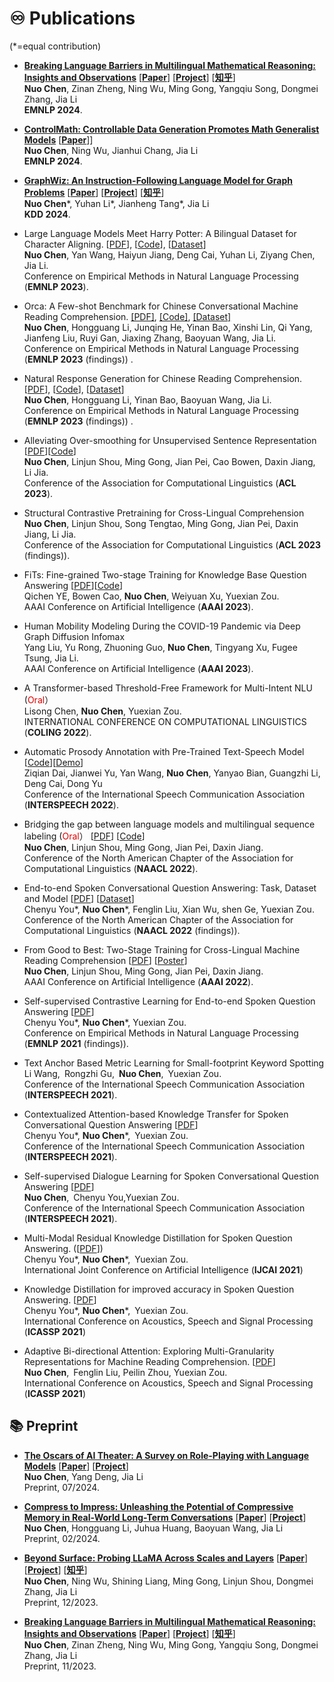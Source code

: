 
<!-- # 💻 Selected Research Papers -->

# ♾️ Publications
(*=equal contribution)

* [**Breaking Language Barriers in Multilingual Mathematical Reasoning: Insights and Observations**](https://arxiv.org/abs/2310.20246)  [[**Paper**](https://arxiv.org/abs/2310.20246)] [[**Project**](https://mathoctopus.github.io/)] [[**知乎**](https://zhuanlan.zhihu.com/p/664504560)] <br>
**Nuo Chen**, Zinan Zheng, Ning Wu, Ming Gong, Yangqiu Song, Dongmei Zhang, Jia Li <br>
**EMNLP 2024**.

* [**ControlMath: Controllable Data Generation Promotes Math Generalist Models**](https://arxiv.org/abs/2409.15376)  [[**Paper**](https://arxiv.org/abs/2409.15376)]]  <br>
**Nuo Chen**, Ning Wu, Jianhui Chang, Jia Li <br>
**EMNLP 2024**.


*  [**GraphWiz: An Instruction-Following Language Model for Graph Problems**](https://graph-wiz.github.io/) [[**Paper**](https://arxiv.org/abs/2402.16029)] [[**Project**](https://github.com/nuochenpku/Graph-Reasoning-LLM)] [[**知乎**](https://zhuanlan.zhihu.com/p/664504560)] <br>
**Nuo Chen**\*, Yuhan Li\*, Jianheng Tang*, Jia Li <br>
**KDD 2024**.

* Large Language Models Meet Harry Potter: A Bilingual Dataset for Character Aligning. [[PDF](https://arxiv.org/abs/2211.06869)], [[Code](https://github.com/nuochenpku/Harry-Potter-Dialogue-Dataset)], [[Dataset](https://github.com/nuochenpku/Harry-Potter-Dialogue-Dataset)] <br>
**Nuo Chen**, Yan Wang, Haiyun Jiang, Deng Cai, Yuhan Li, Ziyang Chen, Jia Li. <br>
Conference on Empirical Methods in Natural Language Processing (**EMNLP 2023**).
* Orca: A Few-shot Benchmark for Chinese Conversational Machine Reading Comprehension. [[PDF]](https://arxiv.org/pdf/2302.13619), [[Code]](https://github.com/nuochenpku/Orca), [[Dataset]](https://github.com/nuochenpku/Orca) <br>
**Nuo Chen**, Hongguang Li, Junqing He, Yinan Bao, Xinshi Lin, Qi Yang, Jianfeng Liu, Ruyi Gan, Jiaxing
Zhang, Baoyuan Wang, Jia Li. <br>
Conference on Empirical Methods in Natural Language Processing (**EMNLP 2023** (findings)) .
* Natural Response Generation for Chinese Reading Comprehension. [[PDF](https://arxiv.org/abs/2302.08817)], [[Code](https://github.com/nuochenpku/Penguin)], [[Dataset](https://github.com/nuochenpku/Penguin)] <br>
**Nuo Chen**, Hongguang Li, Yinan Bao, Baoyuan Wang, Jia Li. <br>
Conference on Empirical Methods in Natural Language Processing (**EMNLP 2023** (findings)) .
*  Alleviating Over-smoothing for Unsupervised Sentence Representation [[PDF](https://arxiv.org/pdf/2305.06154)][[Code](https://github.com/nuochenpku/SSCL)]<br>
**Nuo Chen**, Linjun Shou, Ming Gong, Jian Pei, Cao Bowen, Daxin Jiang, Li Jia.<br>
Conference of the Association for Computational Linguistics (**ACL 2023**).
*  Structural Contrastive Pretraining for Cross-Lingual Comprehension  <br>
**Nuo Chen**, Linjun Shou, Song Tengtao, Ming Gong, Jian Pei, Daxin Jiang, Li Jia.<br>
Conference of the Association for Computational Linguistics (**ACL 2023** (findings)).
*  FiTs: Fine-grained Two-stage Training for Knowledge Base Question Answering [[PDF](https://arxiv.org/abs/2302.11799)][[Code](https://github.com/yeeeqichen/FiTs)] <br>
Qichen YE, Bowen Cao, **Nuo Chen**, Weiyuan Xu, Yuexian Zou.<br>
AAAI Conference on Artificial Intelligence (**AAAI 2023**).
*  Human Mobility Modeling During the COVID-19 Pandemic via Deep Graph Diffusion Infomax <br>
Yang Liu, Yu Rong, Zhuoning Guo,  **Nuo Chen**, Tingyang Xu, Fugee Tsung, Jia Li.<br>
AAAI Conference on Artificial Intelligence (**AAAI 2023**).
*  A Transformer-based Threshold-Free Framework for Multi-Intent NLU (<font color="#dd0000">Oral</font>） <br>
Lisong Chen, **Nuo Chen**, Yuexian Zou.<br>
INTERNATIONAL CONFERENCE ON COMPUTATIONAL LINGUISTICS (**COLING 2022**).
*  Automatic Prosody Annotation with Pre-Trained Text-Speech Model [[Code](https://github.com/Daisyqk/Automatic-Prosody-Annotation)][[Demo](https://daisyqk.github.io/Automatic-Prosody-Annotation_w/)]<br>
Ziqian Dai, Jianwei Yu, Yan Wang, **Nuo Chen**, Yanyao Bian, Guangzhi Li, Deng Cai, Dong Yu <br>
Conference of the International Speech Communication Association (**INTERSPEECH 2022**).
*  Bridging the gap between language models and multilingual sequence labeling (<font color="#dd0000">Oral</font>） [[PDF](https://arxiv.org/abs/2204.05210)] [[Code](https://github.com/nuochenpku/Multilingual-SL)] <br>
**Nuo Chen**, Linjun Shou, Ming Gong, Jian Pei, Daxin Jiang.<br>
Conference of the North American Chapter of the Association for Computational Linguistics (**NAACL 2022**).
*  End-to-end Spoken Conversational Question Answering:  Task, Dataset and Model [[PDF](https://arxiv.org/pdf/2010.08923)] [[Dataset](https://github.com/nuochenpku/End-to-end-Spoken-Conversational-Question-Answering-Task-Dataset-and-Model/blob/main/README.md)]<br>
Chenyu You\*, **Nuo Chen**\*, Fenglin Liu, Xian Wu, shen Ge, Yuexian Zou.<br>
Conference of the North American Chapter of the Association for Computational Linguistics (**NAACL 2022** (findings)).
*  From Good to Best: Two-Stage Training for Cross-Lingual Machine Reading Comprehension [[PDF](https://arxiv.org/abs/2112.04735)] [[Poster](https://aaai-2022.virtualchair.net/poster_aaai1835)]<br>
**Nuo Chen**, Linjun Shou, Ming Gong, Jian Pei, Daxin Jiang.<br>
AAAI Conference on Artificial Intelligence (**AAAI 2022**).
*  Self-supervised Contrastive Learning for End-to-end Spoken Question Answering [[PDF](https://arxiv.org/abs/2109.03381)] <br>
Chenyu You\*, **Nuo Chen**\*, Yuexian Zou.<br>
Conference on Empirical Methods in Natural Language Processing (**EMNLP 2021** (findings)).
*  Text Anchor Based Metric Learning for Small-footprint Keyword Spotting <br>
Li Wang, Rongzhi Gu, **Nuo Chen**, Yuexian Zou.<br>
Conference of the International Speech Communication Association (**INTERSPEECH 2021**).
*  Contextualized Attention-based Knowledge Transfer for Spoken Conversational Question Answering [[PDF](https://web.pkusz.edu.cn/adsp/files/2021/10/you21c_interspeech.pdf)]<br>
Chenyu You\*, **Nuo Chen**\*, Yuexian Zou.<br>
Conference of the International Speech Communication Association (**INTERSPEECH 2021**).
*  Self-supervised Dialogue Learning for Spoken Conversational Question Answering [[PDF](https://web.pkusz.edu.cn/adsp/files/2021/10/chen21_interspeech1.pdf)] <br>
 **Nuo Chen**, Chenyu You,Yuexian Zou.<br>
Conference of the International Speech Communication Association (**INTERSPEECH 2021**).
* Multi-Modal Residual Knowledge Distillation for Spoken Question Answering. ([[PDF](https://web.pkusz.edu.cn/adsp/files/2021/08/IJCAI2021%E9%99%88%E8%AF%BA.pdf)]) <br>
Chenyu You\*, **Nuo Chen**\*, Yuexian Zou.<br>
International Joint Conference on Artificial Intelligence (**IJCAI 2021**)
* Knowledge Distillation for improved accuracy in Spoken Question Answering. [[PDF](https://web.pkusz.edu.cn/adsp/files/2021/10/%E9%99%88%E8%AF%BA-Knowledge_Distillation_for_Improved_Accuracy_in_Spoken_Question_Answering.pdf)] <br>
Chenyu You\*, **Nuo Chen**\*, Yuexian Zou.<br>
International Conference on Acoustics, Speech and Signal Processing (**ICASSP 2021**)
* Adaptive Bi-directional Attention: Exploring Multi-Granularity Representations for Machine Reading Comprehension. [[PDF](https://web.pkusz.edu.cn/adsp/files/2021/10/%E9%99%88%E8%AF%BA-Adaptive_Bi-Directional_Attention_Exploring_Multi-Granularity_Representations_for_Machine_Reading_Comprehension.pdf)] <br>
 **Nuo Chen**, Fenglin Liu, Peilin Zhou, Yuexian Zou.<br>
International Conference on Acoustics, Speech and Signal Processing (**ICASSP 2021**)


## 📚 Preprint

* [**The Oscars of AI Theater: A Survey on Role-Playing with Language Models**](https://arxiv.org/abs/2407.11484) [[**Paper**](https://arxiv.org/abs/2407.11484)] [[**Project**](https://github.com/nuochenpku/Awesome-Role-Play-Papers)] <br>
**Nuo Chen**, Yang Deng, Jia Li <br>
Preprint, 07/2024.


* [**Compress to Impress: Unleashing the Potential of Compressive Memory in Real-World Long-Term Conversations**](https://arxiv.org/abs/2402.11975)  [[**Paper**](https://arxiv.org/abs/2402.11975)] [[**Project**](https://github.com/nuochenpku/COMEDY)] <br>
**Nuo Chen**, Hongguang Li, Juhua Huang, Baoyuan Wang, Jia Li <br>
Preprint, 02/2024.


* [**Beyond Surface: Probing LLaMA Across Scales and Layers**](https://arxiv.org/abs/2312.04333) [[**Paper**](https://arxiv.org/abs/2312.04333)] [[**Project**](https://github.com/nuochenpku/LLaMA_Analysis)] [[**知乎**](https://zhuanlan.zhihu.com/p/669730374)] <br>
**Nuo Chen**, Ning Wu, Shining Liang, Ming Gong, Linjun Shou, Dongmei Zhang, Jia Li <br>
Preprint, 12/2023.

* [**Breaking Language Barriers in Multilingual Mathematical Reasoning: Insights and Observations**](https://arxiv.org/abs/2310.20246)  [[**Paper**](https://arxiv.org/abs/2310.20246)] [[**Project**](https://mathoctopus.github.io/)] [[**知乎**](https://zhuanlan.zhihu.com/p/664504560)] <br>
**Nuo Chen**, Zinan Zheng, Ning Wu, Ming Gong, Yangqiu Song, Dongmei Zhang, Jia Li <br>
Preprint, 11/2023.








<!-- 

<div class='paper-box'><div class='paper-box-image'><div><img src='images/Patent1.png' alt="sym" width="100%" height="100%"></div></div>
<div class='paper-box-text' style="font-size: larger;" markdown="1">

**基于直播场景的对话数据集构建方法及装置**

发明人: **高景盛**, 连怡鑫, and 王宝元 \\
发明专利: CN115544237A, 2022 \\
摘要: 本发明实施例提供一种基于直播场景的对话数据集构建方法及装置，该方法包括：基于主播直播视频的用户评论，获取用户评论发表后预设时间内文本格式的主播讲话内容；获取主播讲话内容中与用户评论具有重叠词汇的句子并计算和用户评论间的语义相似度...

📧 [**HTML**](https://aiqicha.baidu.com/patent/info?referId=9495008b8c4b8a01dc316bcfdbdcdf79677dc79d&pid=31720823858720) 
-->
